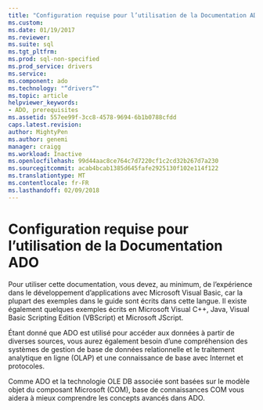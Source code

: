 ```yaml
---
title: "Configuration requise pour l’utilisation de la Documentation ADO | Documents Microsoft"
ms.custom: 
ms.date: 01/19/2017
ms.reviewer: 
ms.suite: sql
ms.tgt_pltfrm: 
ms.prod: sql-non-specified
ms.prod_service: drivers
ms.service: 
ms.component: ado
ms.technology: "“drivers”"
ms.topic: article
helpviewer_keywords:
- ADO, prerequisites
ms.assetid: 557ee99f-3cc8-4578-9694-6b1b0788cfdd
caps.latest.revision: 
author: MightyPen
ms.author: genemi
manager: craigg
ms.workload: Inactive
ms.openlocfilehash: 99d44aac8ce764c7d7220cf1c2cd32b267d7a230
ms.sourcegitcommit: acab4bcab1385d645fafe2925130f102e114f122
ms.translationtype: MT
ms.contentlocale: fr-FR
ms.lasthandoff: 02/09/2018
---
```

# <a name="prerequisites-for-using-the-ado-documentation"></a>Configuration requise pour l’utilisation de la Documentation ADO
Pour utiliser cette documentation, vous devez, au minimum, de l’expérience dans le développement d’applications avec Microsoft Visual Basic, car la plupart des exemples dans le guide sont écrits dans cette langue. Il existe également quelques exemples écrits en Microsoft Visual C++, Java, Visual Basic Scripting Edition (VBScript) et Microsoft JScript.  
  
 Étant donné que ADO est utilisé pour accéder aux données à partir de diverses sources, vous aurez également besoin d’une compréhension des systèmes de gestion de base de données relationnelle et le traitement analytique en ligne (OLAP) et une connaissance de base avec Internet et protocoles.  
  
 Comme ADO et la technologie OLE DB associée sont basées sur le modèle objet du composant Microsoft (COM), base de connaissances COM vous aidera à mieux comprendre les concepts avancés dans ADO.
